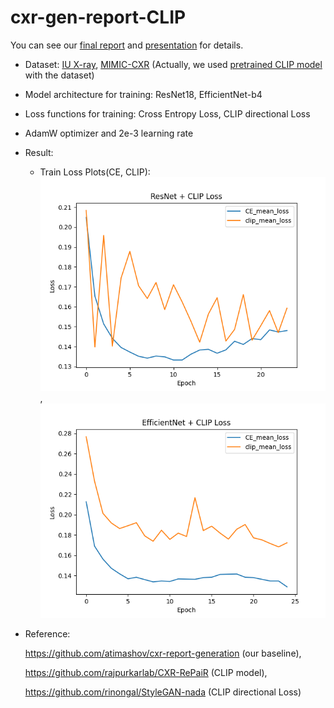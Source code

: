 # cxr-gen-report-CLIP

You can see our [final report](./NLP_final.pdf) and [presentation](./Final_presentaion.pptx) for details.

* Dataset: [IU X-ray](https://www.kaggle.com/datasets/raddar/chest-xrays-indiana-university), [MIMIC-CXR](https://physionet.org/content/mimic-cxr/2.0.0/) (Actually, we used [pretrained CLIP model](https://stanfordmedicine.app.box.com/s/dbebk0jr5651dj8x1cu6b6kqyuuvz3ml) with the dataset)
* Model architecture for training: ResNet18, EfficientNet-b4
* Loss functions for training: Cross Entropy Loss, CLIP directional Loss
* AdamW optimizer and 2e-3 learning rate
* Result:
    * Train Loss Plots(CE, CLIP): ![ResNet](./plot/ResNet%20%2B%20CLIP%20Loss.png), ![efficientNet](./plot/EfficientNet%20%2B%20CLIP%20Loss.png)

* Reference:

    https://github.com/atimashov/cxr-report-generation (our baseline),

    https://github.com/rajpurkarlab/CXR-RePaiR (CLIP model),

    https://github.com/rinongal/StyleGAN-nada (CLIP directional Loss)
